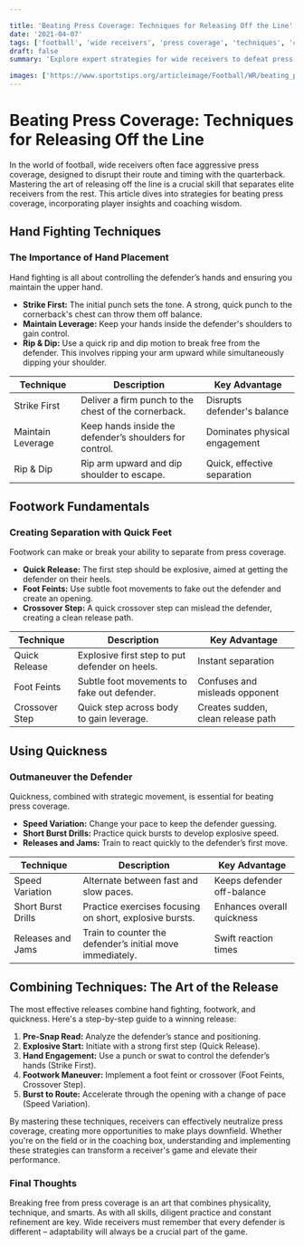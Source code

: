 ```yaml
---

title: 'Beating Press Coverage: Techniques for Releasing Off the Line'
date: '2021-04-07'
tags: ['football', 'wide receivers', 'press coverage', 'techniques', 'coaching tips']
draft: false
summary: 'Explore expert strategies for wide receivers to defeat press coverage, focusing on hand fighting, footwork, and quickness.'

images: ['https://www.sportstips.org/articleimage/Football/WR/beating_press_coverage_techniques_for_releasing_off_the_line.webp']
---
```


# Beating Press Coverage: Techniques for Releasing Off the Line

In the world of football, wide receivers often face aggressive press coverage, designed to disrupt their route and timing with the quarterback. Mastering the art of releasing off the line is a crucial skill that separates elite receivers from the rest. This article dives into strategies for beating press coverage, incorporating player insights and coaching wisdom.

## Hand Fighting Techniques

### The Importance of Hand Placement

Hand fighting is all about controlling the defender’s hands and ensuring you maintain the upper hand.

- **Strike First:** The initial punch sets the tone. A strong, quick punch to the cornerback's chest can throw them off balance.
- **Maintain Leverage:** Keep your hands inside the defender's shoulders to gain control.
- **Rip & Dip:** Use a quick rip and dip motion to break free from the defender. This involves ripping your arm upward while simultaneously dipping your shoulder.

| Technique           | Description                                                                   | Key Advantage                      |
|---------------------|-------------------------------------------------------------------------------|------------------------------------|
| Strike First        | Deliver a firm punch to the chest of the cornerback.                          | Disrupts defender's balance         |
| Maintain Leverage   | Keep hands inside the defender’s shoulders for control.                      | Dominates physical engagement      |
| Rip & Dip           | Rip arm upward and dip shoulder to escape.                                    | Quick, effective separation        |

## Footwork Fundamentals

### Creating Separation with Quick Feet

Footwork can make or break your ability to separate from press coverage.

- **Quick Release:** The first step should be explosive, aimed at getting the defender on their heels.
- **Foot Feints:** Use subtle foot movements to fake out the defender and create an opening.
- **Crossover Step:** A quick crossover step can mislead the defender, creating a clean release path.

| Technique           | Description                                                                    | Key Advantage                      |
|---------------------|--------------------------------------------------------------------------------|------------------------------------|
| Quick Release       | Explosive first step to put defender on heels.                                 | Instant separation                 |
| Foot Feints         | Subtle foot movements to fake out defender.                                    | Confuses and misleads opponent     |
| Crossover Step      | Quick step across body to gain leverage.                                       | Creates sudden, clean release path |

## Using Quickness

### Outmaneuver the Defender

Quickness, combined with strategic movement, is essential for beating press coverage.

- **Speed Variation:** Change your pace to keep the defender guessing.
- **Short Burst Drills:** Practice quick bursts to develop explosive speed.
- **Releases and Jams:** Train to react quickly to the defender’s first move.

| Technique           | Description                                                                    | Key Advantage                      |
|---------------------|--------------------------------------------------------------------------------|------------------------------------|
| Speed Variation     | Alternate between fast and slow paces.                                         | Keeps defender off-balance          |
| Short Burst Drills  | Practice exercises focusing on short, explosive bursts.                        | Enhances overall quickness         |
| Releases and Jams   | Train to counter the defender’s initial move immediately.                      | Swift reaction times                |

## Combining Techniques: The Art of the Release

The most effective releases combine hand fighting, footwork, and quickness. Here's a step-by-step guide to a winning release:

1. **Pre-Snap Read:** Analyze the defender’s stance and positioning.
2. **Explosive Start:** Initiate with a strong first step (Quick Release).
3. **Hand Engagement:** Use a punch or swat to control the defender’s hands (Strike First).
4. **Footwork Maneuver:** Implement a foot feint or crossover (Foot Feints, Crossover Step).
5. **Burst to Route:** Accelerate through the opening with a change of pace (Speed Variation).

By mastering these techniques, receivers can effectively neutralize press coverage, creating more opportunities to make plays downfield. Whether you're on the field or in the coaching box, understanding and implementing these strategies can transform a receiver's game and elevate their performance.

### Final Thoughts

Breaking free from press coverage is an art that combines physicality, technique, and smarts. As with all skills, diligent practice and constant refinement are key. Wide receivers must remember that every defender is different – adaptability will always be a crucial part of the game.

```